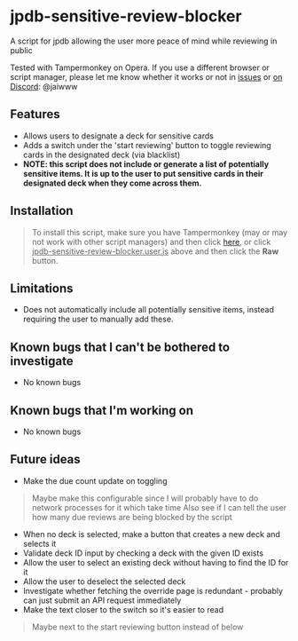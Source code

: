 # jpdb-sensitive-review-blocker
A script for jpdb allowing the user more peace of mind while reviewing in public  
  
Tested with Tampermonkey on Opera. If you use a different browser or script manager, please let me know whether it works or not in [issues](https://github.com/JaiWWW/jpdb-sensitive-review-blocker/issues) or [on Discord](https://discord.gg/5vf2NRPSq7): @jaiwww

## Features
- Allows users to designate a deck for sensitive cards
- Adds a switch under the 'start reviewing' button to toggle reviewing cards in the designated deck (via blacklist)
- **NOTE: this script does not include or generate a list of potentially sensitive items. It is up to the user to put sensitive cards in their designated deck when they come across them.**

## Installation
> To install this script, make sure you have Tampermonkey (may or may not work with other script managers) and then click [here](https://github.com/JaiWWW/jpdb-sensitive-review-blocker/raw/main/jpdb-sensitive-review-blocker.user.js), or click <ins>jpdb-sensitive-review-blocker.user.js</ins> above and then click the **Raw** button.

## Limitations
- Does not automatically include all potentially sensitive items, instead requiring the user to manually add these.

## Known bugs that I can't be bothered to investigate
- No known bugs

## Known bugs that I'm working on
- No known bugs

## Future ideas
- Make the due count update on toggling
> Maybe make this configurable since I will probably have to do network processes for it which take time
> Also see if I can tell the user how many due reviews are being blocked by the script
- When no deck is selected, make a button that creates a new deck and selects it
- Validate deck ID input by checking a deck with the given ID exists
- Allow the user to select an existing deck without having to find the ID for it
- Allow the user to deselect the selected deck
- Investigate whether fetching the override page is redundant - probably can just submit an API request immediately
- Make the text closer to the switch so it's easier to read
> Maybe next to the start reviewing button instead of below